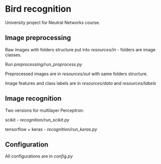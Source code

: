 # Bird recognition

University project for Neutral Networks course.

## Image preprocessing

Raw images with folders structure put into _resources/in_ - folders are image classes.

Run _preprocessing/run_proprocess.py_

Preprocessed images are in _resources/out_ with same folders structure. 

Image features and class labels are in _resources/data_ and _resources/labels_

## Image recognition

Two versions for multilayer Perceptron:

scikit - _recognition/run_scikit.py_

tensorflow + keras - _recognition/run_keras.py_

## Configuration

All configurations are in _config.py_
